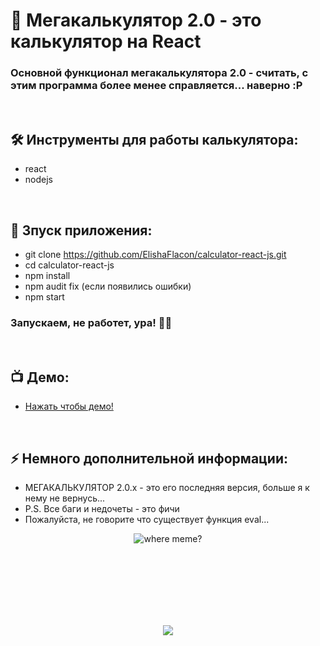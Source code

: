 <h1> 
     🔢 Мегакалькулятор 2.0 - это калькулятор на React
</h1>

<h3>
Основной функционал мегакалькулятора 2.0 - считать, с этим программа более менее справляется... наверно :P
</h3>


</br>



<h2>
  🛠️ Инструменты для работы калькулятора:
</h2>

- react
- nodejs



</br>



<h2>
  🚀 Зпуск приложения:
</h2>

- git clone https://github.com/ElishaFlacon/calculator-react-js.git
- cd calculator-react-js
- npm install
- npm audit fix (если появились ошибки)
- npm start
<h3>
    Запускаем, не работет, ура! 🗿🚬
</h3>



</br>



<h2>
 📺 Демо:
</h2>

- <a href="https://vk.com/public211064601">Нажать чтобы демо!</a>



</br>



<h2>
⚡ Немного дополнительной информации:
</h2>

- МЕГАКАЛЬКУЛЯТОР 2.0.x - это его последняя версия, больше я к нему не вернусь...
- P.S. Все баги и недочеты - это фичи
- Пожалуйста, не говорите что существует функция eval...
<p align="center">
  <img src="https://user-images.githubusercontent.com/83610362/231182748-43a598d7-03fe-4c02-b885-b00e69b2a4ff.png" alt="where meme?"/>
</p>



<br/>
<br/>
<br/>
<br/>
<br/>
<br/>



<p align="center">
  <img src="https://capsule-render.vercel.app/api?type=waving&color=d179b8&height=64&section=footer"/>
</p>

